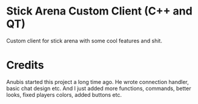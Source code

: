 # Stick Arena Custom Client (C++ and QT)

Custom client for stick arena with some cool features and shit.

# Credits 
Anubis started this project a long time ago. He wrote connection handler, basic chat design etc. And I just added more functions, commands, better looks, fixed players colors, added buttons etc.
